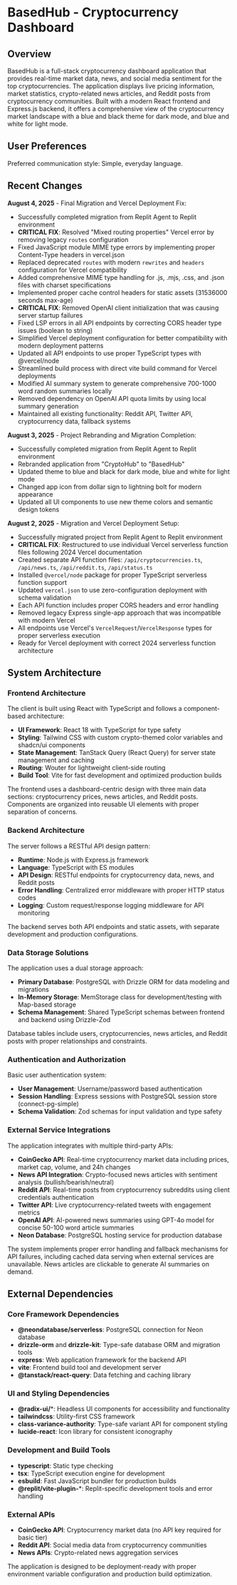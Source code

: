 # BasedHub - Cryptocurrency Dashboard

## Overview

BasedHub is a full-stack cryptocurrency dashboard application that provides real-time market data, news, and social media sentiment for the top cryptocurrencies. The application displays live pricing information, market statistics, crypto-related news articles, and Reddit posts from cryptocurrency communities. Built with a modern React frontend and Express.js backend, it offers a comprehensive view of the cryptocurrency market landscape with a blue and black theme for dark mode, and blue and white for light mode.

## User Preferences

Preferred communication style: Simple, everyday language.

## Recent Changes

**August 4, 2025** - Final Migration and Vercel Deployment Fix:
- Successfully completed migration from Replit Agent to Replit environment
- **CRITICAL FIX**: Resolved "Mixed routing properties" Vercel error by removing legacy `routes` configuration
- Fixed JavaScript module MIME type errors by implementing proper Content-Type headers in vercel.json
- Replaced deprecated `routes` with modern `rewrites` and `headers` configuration for Vercel compatibility
- Added comprehensive MIME type handling for .js, .mjs, .css, and .json files with charset specifications
- Implemented proper cache control headers for static assets (31536000 seconds max-age)
- **CRITICAL FIX**: Removed OpenAI client initialization that was causing server startup failures
- Fixed LSP errors in all API endpoints by correcting CORS header type issues (boolean to string)
- Simplified Vercel deployment configuration for better compatibility with modern deployment patterns
- Updated all API endpoints to use proper TypeScript types with @vercel/node
- Streamlined build process with direct vite build command for Vercel deployments
- Modified AI summary system to generate comprehensive 700-1000 word random summaries locally
- Removed dependency on OpenAI API quota limits by using local summary generation
- Maintained all existing functionality: Reddit API, Twitter API, cryptocurrency data, fallback systems

**August 3, 2025** - Project Rebranding and Migration Completion:
- Successfully completed migration from Replit Agent to Replit environment
- Rebranded application from "CryptoHub" to "BasedHub"
- Updated theme to blue and black for dark mode, blue and white for light mode
- Changed app icon from dollar sign to lightning bolt for modern appearance
- Updated all UI components to use new theme colors and semantic design tokens

**August 2, 2025** - Migration and Vercel Deployment Setup:
- Successfully migrated project from Replit Agent to Replit environment
- **CRITICAL FIX**: Restructured to use individual Vercel serverless function files following 2024 Vercel documentation
- Created separate API function files: `/api/cryptocurrencies.ts`, `/api/news.ts`, `/api/reddit.ts`, `/api/status.ts`
- Installed `@vercel/node` package for proper TypeScript serverless function support
- Updated `vercel.json` to use zero-configuration deployment with schema validation
- Each API function includes proper CORS headers and error handling
- Removed legacy Express single-app approach that was incompatible with modern Vercel
- All endpoints use Vercel's `VercelRequest`/`VercelResponse` types for proper serverless execution
- Ready for Vercel deployment with correct 2024 serverless function architecture

## System Architecture

### Frontend Architecture
The client is built using React with TypeScript and follows a component-based architecture:

- **UI Framework**: React 18 with TypeScript for type safety
- **Styling**: Tailwind CSS with custom crypto-themed color variables and shadcn/ui components
- **State Management**: TanStack Query (React Query) for server state management and caching
- **Routing**: Wouter for lightweight client-side routing
- **Build Tool**: Vite for fast development and optimized production builds

The frontend uses a dashboard-centric design with three main data sections: cryptocurrency prices, news articles, and Reddit posts. Components are organized into reusable UI elements with proper separation of concerns.

### Backend Architecture
The server follows a RESTful API design pattern:

- **Runtime**: Node.js with Express.js framework
- **Language**: TypeScript with ES modules
- **API Design**: RESTful endpoints for cryptocurrency data, news, and Reddit posts
- **Error Handling**: Centralized error middleware with proper HTTP status codes
- **Logging**: Custom request/response logging middleware for API monitoring

The backend serves both API endpoints and static assets, with separate development and production configurations.

### Data Storage Solutions
The application uses a dual storage approach:

- **Primary Database**: PostgreSQL with Drizzle ORM for data modeling and migrations
- **In-Memory Storage**: MemStorage class for development/testing with Map-based storage
- **Schema Management**: Shared TypeScript schemas between frontend and backend using Drizzle-Zod

Database tables include users, cryptocurrencies, news articles, and Reddit posts with proper relationships and constraints.

### Authentication and Authorization
Basic user authentication system:

- **User Management**: Username/password based authentication
- **Session Handling**: Express sessions with PostgreSQL session store (connect-pg-simple)
- **Schema Validation**: Zod schemas for input validation and type safety

### External Service Integrations
The application integrates with multiple third-party APIs:

- **CoinGecko API**: Real-time cryptocurrency market data including prices, market cap, volume, and 24h changes
- **News API Integration**: Crypto-focused news articles with sentiment analysis (bullish/bearish/neutral)
- **Reddit API**: Real-time posts from cryptocurrency subreddits using client credentials authentication
- **Twitter API**: Live cryptocurrency-related tweets with engagement metrics
- **OpenAI API**: AI-powered news summaries using GPT-4o model for concise 50-100 word article summaries
- **Neon Database**: PostgreSQL hosting service for production database

The system implements proper error handling and fallback mechanisms for API failures, including cached data serving when external services are unavailable. News articles are clickable to generate AI summaries on demand.

## External Dependencies

### Core Framework Dependencies
- **@neondatabase/serverless**: PostgreSQL connection for Neon database
- **drizzle-orm** and **drizzle-kit**: Type-safe database ORM and migration tools
- **express**: Web application framework for the backend API
- **vite**: Frontend build tool and development server
- **@tanstack/react-query**: Data fetching and caching library

### UI and Styling Dependencies
- **@radix-ui/***: Headless UI components for accessibility and functionality
- **tailwindcss**: Utility-first CSS framework
- **class-variance-authority**: Type-safe variant API for component styling
- **lucide-react**: Icon library for consistent iconography

### Development and Build Tools
- **typescript**: Static type checking
- **tsx**: TypeScript execution engine for development
- **esbuild**: Fast JavaScript bundler for production builds
- **@replit/vite-plugin-***: Replit-specific development tools and error handling

### External APIs
- **CoinGecko API**: Cryptocurrency market data (no API key required for basic tier)
- **Reddit API**: Social media data from cryptocurrency communities
- **News APIs**: Crypto-related news aggregation services

The application is designed to be deployment-ready with proper environment variable configuration and production build optimization.